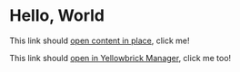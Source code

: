 # Hello, World

This link should [open content in place](https://raw.githubusercontent.com/kwesterfeld2/ym-samples/main/playground/sample.sql), click me!

This link should <a href="web+ymopenfile:https://raw.githubusercontent.com/kwesterfeld2/ym-samples/main/playground/sample.sql" target="_blank">open in Yellowbrick Manager</a>, click me too!

